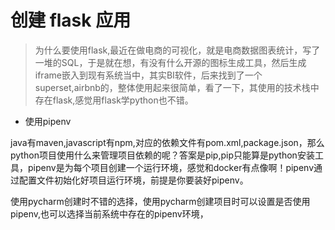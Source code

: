 # 创建 flask 应用

> 为什么要使用flask,最近在做电商的可视化，就是电商数据图表统计，写了一堆的SQL，于是就在想，有没有什么开源的图标生成工具，然后生成iframe嵌入到现有系统当中，其实BI软件，后来找到了一个superset,airbnb的，整体使用起来很简单，看了一下，其使用的技术栈中存在flask,感觉用flask学python也不错。

* 使用pipenv

java有maven,javascript有npm,对应的依赖文件有pom.xml,package.json，那么python项目使用什么来管理项目依赖的呢？答案是pip,pip只能算是python安装工具，pipenv是为每个项目创建一个运行环境，感觉和docker有点像啊！pipenv通过配置文件初始化好项目运行环境，前提是你要装好pipenv。

使用pycharm创建时不错的选择，使用pycharm创建项目时可以设置是否使用pipenv,也可以选择当前系统中存在的pipenv环境，

